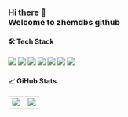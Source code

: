 ### Hi there 👋<br/> Welcome to zhemdbs github

#### 🛠 Tech Stack
<div>
	<img src="https://img.shields.io/badge/HTML5-E34F26?style=flat&logo=Java&logoColor=white" />
	<img src="https://img.shields.io/badge/CSS3-1572B6?style=flat&logo=CSS3&logoColor=white" />
	<img src="https://img.shields.io/badge/Sass-CC6699?style=flat&logo=Sass&logoColor=white" />
	<img src="https://img.shields.io/badge/Jquery-0769AD?style=flat&logo=Jquery&logoColor=white" />
	<img src="https://img.shields.io/badge/JavaScript-F7DF1E?style=flat&logo=JavaScript&logoColor=white" />
<!-- 	<img src="https://img.shields.io/badge/React-61DAFB?style=flat&logo=React&logoColor=white" /> -->
	<img src="https://img.shields.io/badge/Git-F05032?style=flat&logo=Git&logoColor=white" />
	<img src="https://img.shields.io/badge/GitHub-181717?style=flat&logo=GitHub&logoColor=white" />
</div>

#### 📈 GiHub Stats
<div>
  <table>
    <tr>
      <td align="top" width="50%">
	<img src="https://github-readme-stats.vercel.app/api?username=zhemdbs&show_icons=true&theme=transparent&hide_border=true"/> 
      </td>
      <td align="top" width="50%">
	<img src="https://github-readme-stats.vercel.app/api/top-langs/?username=zhemdbs&layout=compact&border_color=transparent&theme=transparent&hide_border=true"/>
      </td>
    </tr>
  </table>
</div>
